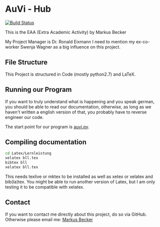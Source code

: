 # AuVi - Hub
[![Build Status](https://travis-ci.org/tibyte/auvi-hub.svg?branch=master)](https://travis-ci.org/tibyte/auvi-hub)

This is the EAA (Extra Academic Activity) by Markus Becker

My Project Manager is Dr. Ronald Eixmann
I need to mention my ex-co-worker Swenja Wagner as a big influence on this project.

## File Structure
This Project is structured in Code (mostly python2.7) and LaTeX.

## Running our Program
If you want to truly understand what is happening and you speak german, you should be able to read our documentation, otherwise, as long as we haven't written a english version of that, you probably have to reverse engineer our code.

The start point for our program is [auvi.py](/Code/PyVi/auvi.py).

## Compiling documentation
```bash
cd Latex/Lernleistung
xelatex bll.tex
bibtex bll
xelatex bll.tex
```
This needs texlive or mktex to be installed as well as xetex or xelatex and bib(la)tex. You might be able to run another version of Latex, but I am only testing it to be compatible with xelatex.

## Contact
If you want to contact me directly about this project, do so via GitHub. Otherwise please email me: [Markus Becker](mailto:markus@tibyte.net?subject=AuVi)
